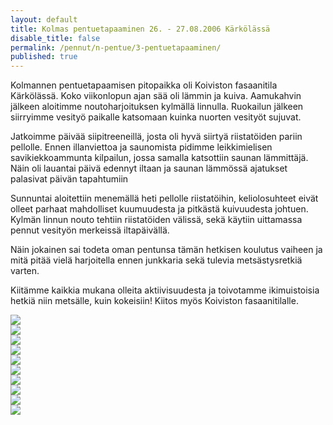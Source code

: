 ```yaml
---
layout: default
title: Kolmas pentuetapaaminen 26. - 27.08.2006 Kärkölässä
disable_title: false
permalink: /pennut/n-pentue/3-pentuetapaaminen/
published: true
---
```


Kolmannen pentuetapaamisen pitopaikka oli Koiviston fasaanitila Kärkölässä. Koko viikonlopun ajan sää oli lämmin ja kuiva. Aamukahvin jälkeen aloitimme noutoharjoituksen kylmällä linnulla. Ruokailun jälkeen siirryimme  vesityö paikalle katsomaan kuinka nuorten vesityöt sujuvat. 

Jatkoimme päivää siipitreeneillä, josta oli hyvä siirtyä riistatöiden pariin pellolle. Ennen illanviettoa ja saunomista pidimme leikkimielisen savikiekkoammunta kilpailun, jossa samalla katsottiin saunan lämmittäjä. Näin oli lauantai päivä edennyt iltaan ja saunan lämmössä ajatukset palasivat päivän tapahtumiin

Sunnuntai aloitettiin menemällä heti pellolle riistatöihin, keliolosuhteet eivät olleet parhaat mahdolliset kuumuudesta ja pitkästä kuivuudesta johtuen. Kylmän linnun nouto tehtiin riistatöiden välissä, sekä käytiin uittamassa pennut vesityön merkeissä iltapäivällä. 

Näin jokainen sai todeta oman pentunsa tämän hetkisen koulutus vaiheen ja mitä pitää vielä harjoitella ennen junkkaria sekä tulevia metsästysretkiä varten. 

Kiitämme kaikkia mukana olleita aktiivisuudesta ja toivotamme ikimuistoisia hetkiä niin metsälle, kuin kokeisiin! Kiitos myös Koiviston fasaanitilalle. 

![](/media/n-pentuetapaaminen-3-1.jpg)  
![](/media/n-pentuetapaaminen-3-2.jpg)  
![](/media/n-pentuetapaaminen-3-3.jpg)  
![](/media/n-pentuetapaaminen-3-4.jpg)  
![](/media/n-pentuetapaaminen-3-5.jpg)  
![](/media/n-pentuetapaaminen-3-6.jpg)  
![](/media/n-pentuetapaaminen-3-7.jpg)  
![](/media/n-pentuetapaaminen-3-8.jpg)  
![](/media/n-pentuetapaaminen-3-9.jpg)  
![](/media/n-pentuetapaaminen-3-10.jpg)
